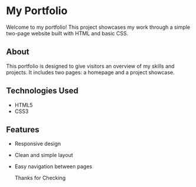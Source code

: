 # My Portfolio

Welcome to my portfolio! This project showcases my work through a simple two-page website built with HTML and basic CSS.

## About

This portfolio is designed to give visitors an overview of my skills and projects. It includes two pages: a homepage and a project showcase.

## Technologies Used

- HTML5
- CSS3

## Features

- Responsive design
- Clean and simple layout
- Easy navigation between pages

  Thanks for Checking
